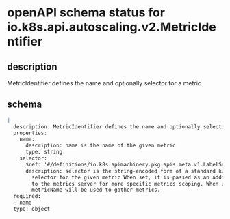 # openAPI schema status for io.k8s.api.autoscaling.v2.MetricIdentifier

## description

MetricIdentifier defines the name and optionally selector for a metric

## schema

```yaml
|
  description: MetricIdentifier defines the name and optionally selector for a metric
  properties:
    name:
      description: name is the name of the given metric
      type: string
    selector:
      $ref: '#/definitions/io.k8s.apimachinery.pkg.apis.meta.v1.LabelSelector'
      description: selector is the string-encoded form of a standard kubernetes label
        selector for the given metric When set, it is passed as an additional parameter
        to the metrics server for more specific metrics scoping. When unset, just the
        metricName will be used to gather metrics.
  required:
  - name
  type: object

```
